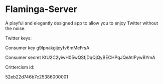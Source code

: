Flaminga-Server
===============

A playful and elegantly designed app to allow you to enjoy Twitter without the noise.


Twitter keys:

Consumer key	g9lpnakgijcyfv6mMeFrsA

Consumer secret	KtU2C2yiwH05wQSfjDqQjQyBECHPqJQeAtlPywBYmA


Crittercism id:

52eb22d746b7c25386000001
